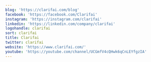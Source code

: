 ```yaml
---
blog: 'https://clarifai.com/blog'
facebook: 'https://facebook.com/Clarifai'
instagram: 'https://instagram.com/clarifai'
linkedin: 'https://linkedin.com/company/clarifai'
logohandle: clarifai
sort: clarifai
title: Clarifai
twitter: clarifai
website: 'https://www.clarifai.com/'
youtube: 'https://youtube.com/channel/UCGmfV4cQHwk6qCnLEYfgzIA'
---
```

